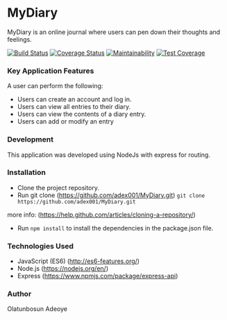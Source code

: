 # MyDiary
MyDiary is an online journal where users can pen down their thoughts and feelings.

[![Build Status](https://travis-ci.org/adex001/MyDiary.svg?branch=159049602-setup-travis)](https://travis-ci.org/adex001/MyDiary)  [![Coverage Status](https://coveralls.io/repos/github/adex001/MyDiary/badge.svg?branch=develop)](https://coveralls.io/github/adex001/MyDiary?branch=develop) [![Maintainability](https://api.codeclimate.com/v1/badges/2b2531efab5b55beb0ed/maintainability)](https://codeclimate.com/github/adex001/MyDiary/maintainability) [![Test Coverage](https://api.codeclimate.com/v1/badges/2b2531efab5b55beb0ed/test_coverage)](https://codeclimate.com/github/adex001/MyDiary/test_coverage)

### Key Application Features
A user can perform the following:

- Users can create an account and log in.
- Users can view all entries to their diary.
- Users can view the contents of a diary entry.
- Users can add or modify an entry

### Development

This application was developed using NodeJs with express for routing.

### Installation

- Clone the project repository.
- Run git clone (https://github.com/adex001/MyDiary.git)
``` git clone https://github.com/adex001/MyDiary.git ```

more info: (https://help.github.com/articles/cloning-a-repository/)
- Run ``` npm install ``` to install the dependencies in the package.json file.


### Technologies Used

- JavaScript (ES6) (http://es6-features.org/)
- Node.js (https://nodejs.org/en/)
- Express (https://www.npmjs.com/package/express-api)

### Author
Olatunbosun Adeoye